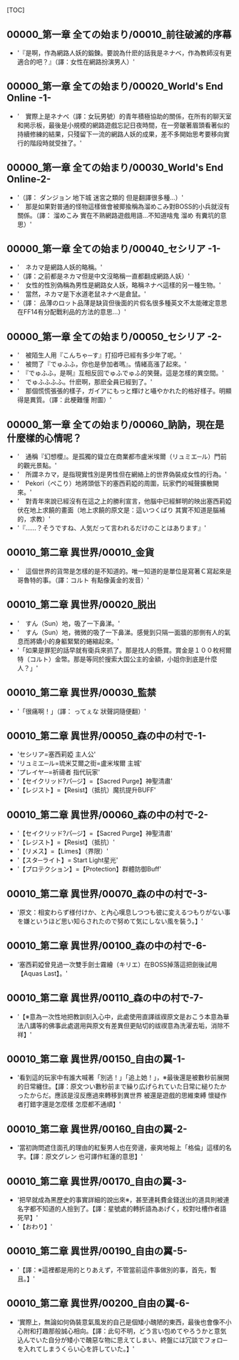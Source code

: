 # 

[TOC]

## 00000_第一章 全ての始まり/00010_前往破滅的序幕

- '『是啊，作為網路人妖的鍛鍊。要說為什麽的話我是ネナベ，作為教師沒有更適合的吧？』（譯：女性在網路扮演男人）'


## 00000_第一章 全ての始まり/00020_World's End Online -1-

- '　實際上是ネナベ（譯：女玩男號）的青年積極協助的關係，在所有的聊天室和掲示板，最後是小規模的網路遊戲忘記日夜時間，在一旁皺著眉頭看著似的持續修練的結果，只殘留下一流的網路人妖的成果，差不多開始思考要移向實行的階段時就受挫了。'


## 00000_第一章 全ての始まり/00030_World's End Online-2-

- '（譯： ダンジョン 地下城 迷宮之類的 但是翻譯很多種…）'
- '　那是如果對普通的怪物這樣做會被揶揄稱為溜めこみ對BOSS的小兵就沒有關係。（譯： 溜めこみ 實在不熟網路遊戲用語…不知道啥鬼 溜め 有糞坑的意思）'


## 00000_第一章 全ての始まり/00040_セシリア -1-

- '　ネカマ是網路人妖的略稱。'
- '（譯：之前都是ネカマ但是中文沒略稱一直都翻成網路人妖）'
- '　女性的性別偽稱為男性是網路女人妖，略稱ネナベ這樣的另一種生物。'
- '　當然，ネカマ是下水道老鼠ネナベ是倉鼠。'
- '（譯： 品薄のロット品薄是缺貨但後面的片假名很多種英文不太能確定意思在FF14有分配戰利品的方法的意思…）'


## 00000_第一章 全ての始まり/00050_セシリア -2-

- '　被陌生人用『こんちゃ─す』打招呼已經有多少年了呢。'
- '　被問了『でゅふふ，你也是參加者嗎』。情緒高漲了起來。'
- '　『でゅふふ，是啊』互相反回でゅふでゅふ的笑聲。這是怎樣的異空間。'
- '　でゅふふふふ。什麽啊，那麽全員已經到了。'
- '　那個慌慌張張的樣子，ガイアにもっと輝けと囁やかれた的格好樣子。明顯得是異質。（譯：此梗難懂 附圖）'


## 00000_第一章 全ての始まり/00060_訥訥，現在是什麼樣的心情呢？

- '　通稱『幻想櫻』。是孤獨的聳立在商業都市盧米埃爾（リュミエ─ル）門前的觀光景點。'
- '　所謂ネカマ，是指現實性別是男性但在網絡上的世界偽裝成女性的行為。'
- '　Pekori（ぺこり）地將頭低下的塞西莉婭的周圍，玩家們的喊聲擴散開來。'
- '　對青年來說已經沒有在這之上的勝利宣言，他腦中已經鮮明的映出塞西莉婭伏在地上求饒的畫面（地上求饒的原文是：這いつくばり 其實不知道是腦補的，求教）'
- '『……？そうですね、人気だって言われるだけのことはあります』'


## 00010_第二章 異世界/00010_金貨

- '　這個世界的貨幣是怎樣的是不知道的。唯一知道的是單位是寫著Ｃ寫起來是哥魯特的事。（譯：コルト 有點像黃金的发音）'


## 00010_第二章 異世界/00020_脱出

- '　すん（Sun）地，吸了一下鼻涕。'
- '　すん（Sun）地，微微的吸了一下鼻涕。感覺到只隔一面牆的那側有人的氣息而將嬌小的身軀緊緊的蜷縮起來。'
- '「如果是罪犯的話早就有衛兵來抓了。那是找人的懸賞。賞金是１００枚柯爾特（コルト）金幣。那是等同於搜索大国公主的金額，小姐你到底是什麼人？」'


## 00010_第二章 異世界/00030_監禁

- '「很痛啊！」（譯： ってぇな 狀聲詞隨便翻）'


## 00010_第二章 異世界/00050_森の中の村で-1-

- 'セシリア=塞西莉婭 主人公'
- 'リュミエ─ル=琉米艾爾之街=盧米埃爾 主城'
- 'プレイヤ─=祈禱者 指代玩家'
- '【セイクリッド?パ─ジ】=【Sacred Purge】神聖清肅'
- '【レジスト】=【Resist】（抵抗）魔抗提升BUFF'


## 00010_第二章 異世界/00060_森の中の村で-2-

- '【セイクリッド?パ─ジ】=【Sacred Purge】神聖清肅'
- '【レジスト】=【Resist】（抵抗）'
- '【リメス】=【Limes】（界限）'
- '【スタ─ライト】= Start Light星光'
- '【プロテクション】=【Protection】群體防御Buff'


## 00010_第二章 異世界/00070_森の中の村で-3-

- '原文：相変わらず様付けか、と內心嘆息しつつも彼に変えるつもりがない事を嫌というほど思い知らされたので努めて気にしない風を裝う。】'


## 00010_第二章 異世界/00100_森の中の村で-6-

- '塞西莉婭曾見過一次雙手劍士霧繪（キリエ）在BOSS掉落這把劍後試用【Aquas Last】。'


## 00010_第二章 異世界/00110_森の中の村で-7-

- '【※意為一次性地把教訓刻入心中，此處使用直譯祓禊原文是おこう本意為華法八講等的佛事此處選用與原文有差異但更貼切的祓禊意為洗濯去垢，消除不祥】'


## 00010_第二章 異世界/00150_自由の翼-1-

- '看到這的玩家中有誰大喊著「別逃！」「追上她！」，※最後還是被數秒前展開的日常纏住。【譯：原文つい數秒前まで繰り広げられていた日常に縋りたかったからだ。應該是沒反應過來轉移到異世界 被還是遊戲的思維束縛 懷疑作者打錯字還是怎麼樣 怎麼都不通順】'


## 00010_第二章 異世界/00160_自由の翼-2-

- '當初詢問遮住面孔的理由的紅髮男人也在旁邊，豪爽地報上「格倫」這樣的名字。【譯：原文グレン 也可譯作紅蓮的意思】'


## 00010_第二章 異世界/00170_自由の翼-3-

- '把早就成為黑歷史的事實詳細的說出來※，甚至連耗費金錢送出的道具則被連名字都不知道的人撿到了。【譯：星號處的轉折語為あげく，校對吐槽作者語死早】'
- '【おわり】'


## 00010_第二章 異世界/00190_自由の翼-5-

- '【譯：※這裡都是用的とりあえず，不管當前這件事做別的事，首先，暫且。】'


## 00010_第二章 異世界/00200_自由の翼-6-

- '實際上，無論如何偽裝意氣風发的自己是個矮小醜陋的東西，最後也會像不小心附和打趣那般誠心相向。【譯：此句不明，どう言い包めてやろうかと意気込んでいた自分が矮小で醜惡な物に思えてしまい、終盤には冗談でフォロ─を入れてしまうくらい心を許していた。】'
